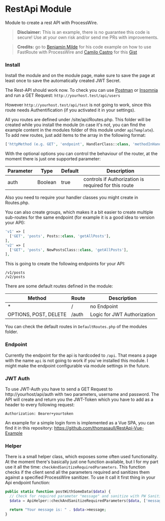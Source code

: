 # RestApi Module
Module to create a rest API with ProcessWire.

> **Disclaimer:** This is an example, there is no guarantee this code is secure! Use at your own risk and/or send me PRs with improvements.

>**Credits:** go to [Benjamin Milde](https://github.com/LostKobrakai) for his code example on how to use FastRoute with ProcessWire and [Camilo Castro](https://gist.github.com/clsource) for this [Gist](https://gist.github.com/clsource/dc7be74afcbfc5fe752c)

### Install

Install the module and on the module page, make sure to save the page at least once to save the automatically created JWT Secret. 

The Rest-API should work now. To check you can use [Postman](https://www.getpostman.com/) or [Insomnia](https://insomnia.rest/) and run a GET Request: `http://yourhost.test/api/users`

However `http://yourhost.test/api/test` is not going to work, since this route needs Authentification (if you activated it in your settings).

All you routes are defined under /site/api/Routes.php. This folder will be created while you install the module (in case it's not, you can find the example content in the modules folder of this module under `apiTemplate`). To add new routes, just add items to the array in the following format:

```php
['httpMethod (e.g. GET', 'endpoint', HandlerClass::class, 'methodInHandlerClass', ["options" => "are optional"],
```

With the optional options you can control the behaviour of the router, at the moment there is just one supported parameter:

| Parameter | Type | Default | Description
| --- | --- | --- | ---
| auth | Boolean | true | controls if Authorization is required for this route

Also you need to require your handler classes you might create in Routes.php.

You can also create groups, which makes it a bit easier to create multiple sub-routes for the same endpoint (for example it is a good idea to version your API):

```php
'v1' => [
  ['GET', 'posts', Posts::class, 'getAllPosts'],
],
'v2' => [
  ['GET', 'posts', NewPostsClass::class, 'getAllPosts'],
],
```

This is going to create the following endpoints for your API:

```
/v1/posts
/v2/posts
```

There are some default routes defined in the module:

| Method | Route | Description
| --- | --- | ---
| * | / | no Endpoint
| OPTIONS, POST, DELETE | /auth | Logic for JWT Authorization

You can check the default routes in `DefaultRoutes.php` of the modules folder.

### Endpoint

Currently the endpoint for the api is hardcoded to `/api`. That means a page with the name `api` is not going to work if you`ve installed this module. I might make the endpoint configurable via module settings in the future.

### JWT Auth

To use JWT-Auth you have to send a GET Request to http://yourhost/api/auth with two parameters, username and password. The API will create and return you the JWT-Token which you have to add as a header to every following request:

```
Authorization: Bearer+yourtoken
```

An example for a simple login form is implemented as a Vue SPA, you can find it in this repository: https://github.com/thomasaull/RestApi-Vue-Example

### Helper

There is a small helper class, which exposes some often used functionality. At the moment there's basically just one function available, but I for my part use it all the time: `checkAndSanitizeRequiredParameters`. This function checks if the client send all the parameters required and sanitizes them against a specified ProcessWire sanitizer. To use it call it first thing in your Api endpoint function:
```php
public static function postWithSomeData($data) {
  // Check for required parameter "message" and sanitize with PW Sanitizer
  $data = ApiHelper::checkAndSanitizeRequiredParameters($data, ['message|text']);

  return "Your message is: " . $data->message;
}
```
